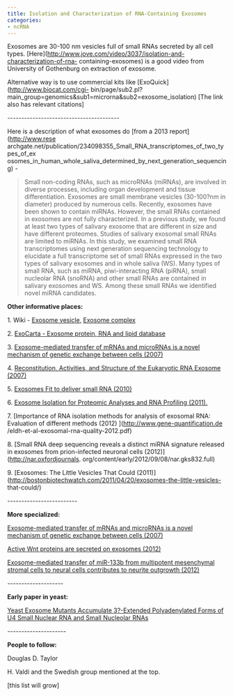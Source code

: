 ```yaml
---
title: Isolation and Characterization of RNA-Containing Exosomes
categories:
- ncRNA
---
```

Exosomes are 30-100 nm vesicles full of small RNAs secreted by all cell types.
[Here](http://www.jove.com/video/3037/isolation-and-characterization-of-rna-
containing-exosomes) is a good video from University of Gothenburg on
extraction of exosome.
<!--more-->

Alternative way is to use commercial kits like
[ExoQuick](http://www.biocat.com/cgi-
bin/page/sub2.pl?main_group=genomics&sub1=microrna&sub2=exosome_isolation)
[The link also has relevant citations]

\----------------------------------------

Here is a description of what exosomes do [from a 2013 report](http://www.rese
archgate.net/publication/234098355_Small_RNA_transcriptomes_of_two_types_of_ex
osomes_in_human_whole_saliva_determined_by_next_generation_sequencing) \-

> Small non-coding RNAs, such as microRNAs (miRNAs), are involved in diverse
processes, including organ development and tissue differentiation. Exosomes
are small membrane vesicles (30-100?nm in diameter) produced by numerous
cells. Recently, exosomes have been shown to contain miRNAs. However, the
small RNAs contained in exosomes are not fully characterized. In a previous
study, we found at least two types of salivary exosome that are different in
size and have different proteomes. Studies of salivary exosomal small RNAs are
limited to miRNAs. In this study, we examined small RNA transcriptomes using
next generation sequencing technology to elucidate a full transcriptome set of
small RNAs expressed in the two types of salivary exosomes and in whole saliva
(WS). Many types of small RNA, such as miRNA, piwi-interacting RNA (piRNA),
small nucleolar RNA (snoRNA) and other small RNAs are contained in salivary
exosomes and WS. Among these small RNAs we identified novel miRNA candidates.

**Other informative places:**

1\. Wiki - [Exosome
vesicle](http://en.wikipedia.org/wiki/Exosome_%28vesicle%29), [Exosome
complex](http://en.wikipedia.org/wiki/Exosome_complex)

2\. [ExoCarta - Exosome protein, RNA and lipid
database](http://www.exocarta.org/)

3\. [Exosome-mediated transfer of mRNAs and microRNAs is a novel mechanism of
genetic exchange between cells
(2007)](http://www.nature.com/ncb/journal/v9/n6/full/ncb1596.html)

4\. [Reconstitution, Activities, and Structure of the Eukaryotic RNA Exosome
(2007)](http://www.sciencedirect.com/science/article/pii/S0092867406014279)

5\. [Exosomes Fit to deliver small RNA
(2010)](http://www.ncbi.nlm.nih.gov/pmc/articles/PMC2974077/)

6\. [Exosome Isolation for Proteomic Analyses and RNA Profiling
(2011).](http://www.systembio.com/downloads/Taylor_2011.pdf)

7\. [Importance of RNA isolation methods for analysis of exosomal RNA:
Evaluation of different methods (2012) ](http://www.gene-quantification.de
/eldh-et-al-exosomal-rna-quality-2012.pdf)

8\. [Small RNA deep sequencing reveals a distinct miRNA signature released in
exosomes from prion-infected neuronal cells (2012)](http://nar.oxfordjournals.
org/content/early/2012/09/08/nar.gks832.full)

9\. [Exosomes: The Little Vesicles That Could
(2011)](http://bostonbiotechwatch.com/2011/04/20/exosomes-the-little-vesicles-
that-could/)

\-------------------------

**More specialized:**

[Exosome-mediated transfer of mRNAs and microRNAs is a novel mechanism of
genetic exchange between cells
(2007)](http://www.ncbi.nlm.nih.gov/pubmed/17486113)

[Active Wnt proteins are secreted on exosomes
(2012)](http://www.nature.com/ncb/journal/v14/n10/abs/ncb2574.html)

[Exosome-mediated transfer of miR-133b from multipotent mesenchymal stromal
cells to neural cells contributes to neurite outgrowth
(2012)](http://www.ncbi.nlm.nih.gov/pubmed/22605481)

\--------------------

**Early paper in yeast:**

[Yeast Exosome Mutants Accumulate 3?-Extended Polyadenylated Forms of U4 Small
Nuclear RNA and Small Nucleolar
RNAs](http://www.ncbi.nlm.nih.gov/pmc/articles/PMC85098/)

\---------------------

**People to follow:**

Douglas D. Taylor

H. Valdi and the Swedish group mentioned at the top.

[this list will grow]


